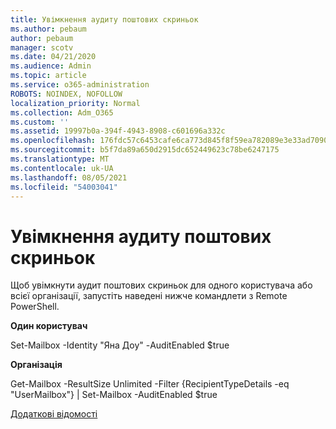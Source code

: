 ```yaml
---
title: Увімкнення аудиту поштових скриньок
ms.author: pebaum
author: pebaum
manager: scotv
ms.date: 04/21/2020
ms.audience: Admin
ms.topic: article
ms.service: o365-administration
ROBOTS: NOINDEX, NOFOLLOW
localization_priority: Normal
ms.collection: Adm_O365
ms.custom: ''
ms.assetid: 19997b0a-394f-4943-8908-c601696a332c
ms.openlocfilehash: 176fdc57c6453cafe6ca773d845f8f59ea782089e3e33ad70909ed495aa1a8c4
ms.sourcegitcommit: b5f7da89a650d2915dc652449623c78be6247175
ms.translationtype: MT
ms.contentlocale: uk-UA
ms.lasthandoff: 08/05/2021
ms.locfileid: "54003041"
---
```

# <a name="enable-mailbox-auditing"></a>Увімкнення аудиту поштових скриньок

Щоб увімкнути аудит поштових скриньок для одного користувача або всієї організації, запустіть наведені нижче командлети з Remote PowerShell.
  
 **Один користувач**
  
Set-Mailbox -Identity "Яна Доу" -AuditEnabled $true
  
 **Організація**
  
Get-Mailbox -ResultSize Unlimited -Filter {RecipientTypeDetails -eq "UserMailbox"} | Set-Mailbox -AuditEnabled $true
  
[Додаткові відомості](https://docs.microsoft.com/microsoft-365/compliance/enable-mailbox-auditing)
  

